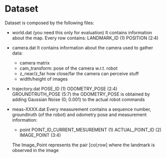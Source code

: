 # Dataset

Dataset is composed by the following files:

- world.dat (you need this only for evaluation) It contains information about the map.
  Every row contains: LANDMARK_ID (1) POSITION (2:4)

- camera.dat
  It contains information about the camera used to gather data:
  - camera matrix
  - cam_transform: pose of the camera w.r.t. robot
  - z_near/z_far how close/far the camera can perceive stuff
  - width/height of images

- trajectory.dat
  POSE_ID (1) ODOMETRY_POSE (2:4) GROUNDTRUTH_POSE (5:7)
  the ODOMETRY_POSE is obtained by adding Gaussian Noise (0; 0.001) to the actual robot commands

- meas-XXXX.dat
  Every measurement contains a sequence number, groundtruth (of the robot) and odometry pose and measurement information:
  - point POINT_ID_CURRENT_MESUREMENT (1) ACTUAL_POINT_ID (2) IMAGE_POINT (3:4)

  The Image_Point represents the pair [col;row] where the landmark is observed in the image
